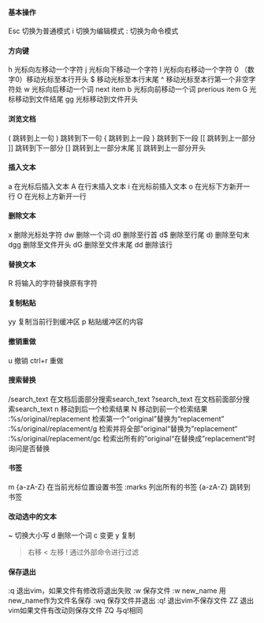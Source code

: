 #### 基本操作
Esc 切换为普通模式
i 切换为编辑模式
: 切换为命令模式

#### 方向键
h 光标向左移动一个字符
j 光标向下移动一个字符
l 光标向右移动一个字符
0 （数字0）移动光标至本行开头
$ 移动光标至本行末尾
^ 移动光标至本行第一个非空字符处
w 光标向后移动一个词 next item
b 光标向前移动一个词 prerious item
G 光标移动到文件结尾
gg 光标移动到文件开头

#### 浏览文档
( 跳转到上一句
) 跳转到下一句
{ 跳转到上一段
} 跳转到下一段
[[ 跳转到上一部分
]] 跳转到下一部分
[] 跳转到上一部分末尾
][ 跳转到上一部分开头

#### 插入文本
a 在光标后插入文本
A 在行末插入文本
i 在光标前插入文本
o 在光标下方新开一行
O 在光标上方新开一行

#### 删除文本
x 删除光标处字符
dw 删除一个词
d0 删除至行首
d$ 删除至行尾
d) 删除至句末
dgg 删除至文件开头
dG 删除至文件末尾
dd 删除该行

#### 替换文本
R 将输入的字符替换原有字符


#### 复制粘贴
yy 复制当前行到缓冲区
p 粘贴缓冲区的内容

#### 撤销重做
u 撤销
ctrl+r 重做

#### 搜索替换
/search_text 在文档后面部分搜索search_text
?search_text 在文档前面部分搜索search_text
n 移动到后一个检索结果
N 移动到前一个检索结果
:%s/original/replacement 检索第一个“original”替换为“replacement”
:%s/original/replacement/g 检索并将全部”original“替换为”replacement“
:%s/original/replacement/gc 检索出所有的”original“在替换成”replacement“时询问是否替换

#### 书签
m {a-zA-Z} 在当前光标位置设置书签
:marks 列出所有的书签
{a-zA-Z} 跳转到书签

#### 改动选中的文本
~ 切换大小写
d 删除一个词
c 变更
y 复制
> 右移
< 左移
! 通过外部命令进行过滤

#### 保存退出
:q 退出vim，如果文件有修改将退出失败
:w 保存文件
:w new_name 用new_name作为文件名保存
:wq 保存文件并退出
:q! 退出vim不保存文件
ZZ 退出vim如果文件有改动则保存文件
ZQ 与q!相同
